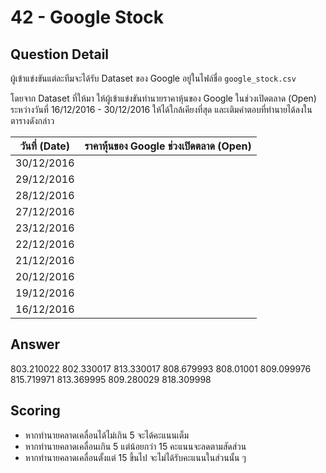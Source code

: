 # 42 - Google Stock
## Question Detail
ผู้เข้าแข่งขันแต่ละทีมจะได้รับ Dataset ของ Google อยู่ในไฟล์ชื่อ `google_stock.csv`

โดยจาก Dataset ที่ให้มา ให้ผู้เข้าแข่งขันทำนายราคาหุ้นของ Google ในช่วงเปิดตลาด (Open) ระหว่างวันที่ 16/12/2016 - 30/12/2016 ให้ได้ใกล้เคียงที่สุด และเติมคำตอบที่ทำนายได้ลงในตารางดังกล่าว

|วันที่ (Date)|ราคาหุ้นของ Google ช่วงเปิดตลาด (Open)|
|:--:|:--:|
|30/12/2016||
|29/12/2016||
|28/12/2016||
|27/12/2016||
|23/12/2016||
|22/12/2016||
|21/12/2016||
|20/12/2016||
|19/12/2016||
|16/12/2016||

## Answer
803.210022
802.330017
813.330017
808.679993
808.01001
809.099976
815.719971
813.369995
809.280029
818.309998

## Scoring
- หากทำนายคลาดเคลื่อนได้ไม่เกิน 5 จะได้คะแนนเต็ม
- หากทำนายคลาดเคลื่อนเกิน 5 แต่น้อยกว่า 15 คะแนนจะลดตามสัดส่วน
- หากทำนายคลาดเคลื่อนตั้งแต่ 15 ขึ้นไป จะไม่ได้รับคะแนนในส่วนนั้น ๆ
